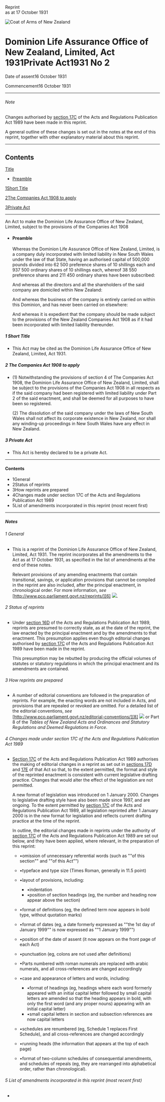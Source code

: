 Reprint  
as at 17 October 1931

![Coat of Arms of New Zealand](/images/leg-crest.jpg)

# Dominion Life Assurance Office of New Zealand, Limited, Act 1931Private Act1931 No 2

Date of assent16 October 1931

Commencement16 October 1931

---

###### Note

Changes authorised by [section 17C][0] of the Acts and Regulations Publication Act 1989 have been made in this reprint.

A general outline of these changes is set out in the notes at the end of this reprint, together with other explanatory material about this reprint.

---

## Contents

[Title][1]
    
*   [Preamble][2]

[1][3][][3][Short Title][3]

[2][4][][4][The Companies Act 1908 to apply][4]

[3][5][][5][Private Act][5]

---

An Act to make the Dominion Life Assurance Office of New Zealand, Limited, subject to the provisions of the Companies Act 1908
    
*   #### Preamble
    
    Whereas the Dominion Life Assurance Office of New Zealand, Limited, is a company duly incorporated with limited liability in New South Wales under the law of that State, having an authorised capital of 500,000 pounds divided into 62 500 preference shares of 10 shillings each and 937 500 ordinary shares of 10 shillings each, whereof 38 550 preference shares and 211 450 ordinary shares have been subscribed:
    
    And whereas all the directors and all the shareholders of the said company are domiciled within New Zealand:
    
    And whereas the business of the company is entirely carried on within this Dominion, and has never been carried on elsewhere:
    
    And whereas it is expedient that the company should be made subject to the provisions of the New Zealand Companies Act 1908 as if it had been incorporated with limited liability thereunder.

##### 1 Short Title
    
*   This Act may be cited as the Dominion Life Assurance Office of New Zealand, Limited, Act 1931\.

##### 2 The Companies Act 1908 to apply
    
*   (1) Notwithstanding the provisions of section 4 of The Companies Act 1908, the Dominion Life Assurance Office of New Zealand, Limited, shall be subject to the provisions of the Companies Act 1908 in all respects as if the said company had been registered with limited liability under Part 2 of the said enactment, and shall be deemed for all purposes to have been so registered.
    
    (2) The dissolution of the said company under the laws of New South Wales shall not affect its corporate existence in New Zealand, nor shall any winding-up proceedings in New South Wales have any effect in New Zealand.

##### 3 Private Act
    
*   This Act is hereby declared to be a private Act.

---

#### Contents
    
*   1General
*   2Status of reprints
*   3How reprints are prepared
*   4Changes made under section 17C of the Acts and Regulations Publication Act 1989
*   5List of amendments incorporated in this reprint (most recent first)

---

##### Notes

###### 1 General
    
*   This is a reprint of the Dominion Life Assurance Office of New Zealand, Limited, Act 1931\. The reprint incorporates all the amendments to the Act as at 17 October 1931, as specified in the list of amendments at the end of these notes.
    
    Relevant provisions of any amending enactments that contain transitional, savings, or application provisions that cannot be compiled in the reprint are also included, after the principal enactment, in chronological order. For more information, _see_ [http://www.pco.parliament.govt.nz/reprints/][6] ![](/images/external_link.gif).

###### 2 Status of reprints
    
*   Under [section 16D][7] of the Acts and Regulations Publication Act 1989, reprints are presumed to correctly state, as at the date of the reprint, the law enacted by the principal enactment and by the amendments to that enactment. This presumption applies even though editorial changes authorised by [section 17C][0] of the Acts and Regulations Publication Act 1989 have been made in the reprint.
    
    This presumption may be rebutted by producing the official volumes of statutes or statutory regulations in which the principal enactment and its amendments are contained.

###### 3 How reprints are prepared
    
*   A number of editorial conventions are followed in the preparation of reprints. For example, the enacting words are not included in Acts, and provisions that are repealed or revoked are omitted. For a detailed list of the editorial conventions, _see_ [http://www.pco.parliament.govt.nz/editorial-conventions/][8] ![](/images/external_link.gif) or Part 8 of the _Tables of New Zealand Acts and Ordinances and Statutory Regulations and Deemed Regulations in Force_.

###### 4 Changes made under section 17C of the Acts and Regulations Publication Act 1989
    
*   [Section 17C][0] of the Acts and Regulations Publication Act 1989 authorises the making of editorial changes in a reprint as set out in [sections 17D][9] and [17E][10] of that Act so that, to the extent permitted, the format and style of the reprinted enactment is consistent with current legislative drafting practice. Changes that would alter the effect of the legislation are not permitted.
    
    A new format of legislation was introduced on 1 January 2000\. Changes to legislative drafting style have also been made since 1997, and are ongoing. To the extent permitted by [section 17C][0] of the Acts and Regulations Publication Act 1989, all legislation reprinted after 1 January 2000 is in the new format for legislation and reflects current drafting practice at the time of the reprint.
    
    In outline, the editorial changes made in reprints under the authority of [section 17C][0] of the Acts and Regulations Publication Act 1989 are set out below, and they have been applied, where relevant, in the preparation of this reprint:
        
    *   •omission of unnecessary referential words (such as ""of this section"" and ""of this Act"")
    *   •typeface and type size (Times Roman, generally in 11.5 point)
    *   •layout of provisions, including:
            
        *   •indentation
        *   •position of section headings (eg, the number and heading now appear above the section)
        
    *   •format of definitions (eg, the defined term now appears in bold type, without quotation marks)
    *   •format of dates (eg, a date formerly expressed as ""the 1st day of January 1999"" is now expressed as ""1 January 1999"")
    *   •position of the date of assent (it now appears on the front page of each Act)
    *   •punctuation (eg, colons are not used after definitions)
    *   •Parts numbered with roman numerals are replaced with arabic numerals, and all cross-references are changed accordingly
    *   •case and appearance of letters and words, including:
            
        *   •format of headings (eg, headings where each word formerly appeared with an initial capital letter followed by small capital letters are amended so that the heading appears in bold, with only the first word (and any proper nouns) appearing with an initial capital letter)
        *   •small capital letters in section and subsection references are now capital letters
        
    *   •schedules are renumbered (eg, Schedule 1 replaces First Schedule), and all cross-references are changed accordingly
    *   •running heads (the information that appears at the top of each page)
    *   •format of two-column schedules of consequential amendments, and schedules of repeals (eg, they are rearranged into alphabetical order, rather than chronological).
    
    

###### 5 List of amendments incorporated in this reprint (most recent first)
    
*   



[0]: http://www.legislation.govt.nz/act/private/1931/0002/latest/link.aspx?id=DLM195466
[1]: http://www.legislation.govt.nz/act/private/1931/0002/latest/whole.html#DLM96353
[2]: http://www.legislation.govt.nz/act/private/1931/0002/latest/whole.html#DLM96354
[3]: http://www.legislation.govt.nz/act/private/1931/0002/latest/whole.html#DLM96358
[4]: http://www.legislation.govt.nz/act/private/1931/0002/latest/whole.html#DLM96359
[5]: http://www.legislation.govt.nz/act/private/1931/0002/latest/whole.html#DLM96360
[6]: http://www.pco.parliament.govt.nz/reprints/
[7]: http://www.legislation.govt.nz/act/private/1931/0002/latest/link.aspx?id=DLM195439
[8]: http://www.pco.parliament.govt.nz/editorial-conventions/
[9]: http://www.legislation.govt.nz/act/private/1931/0002/latest/link.aspx?id=DLM195468
[10]: http://www.legislation.govt.nz/act/private/1931/0002/latest/link.aspx?id=DLM195470